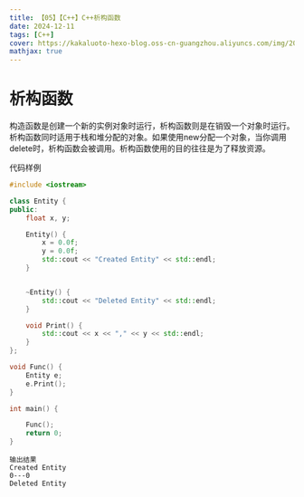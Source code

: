 ```yaml
---
title: 【05】【C++】C++析构函数
date: 2024-12-11
tags: [C++]
cover: https://kakaluoto-hexo-blog.oss-cn-guangzhou.aliyuncs.com/img/2020_10_22_1%20%283%29.webp
mathjax: true
---
```


# 析构函数

构造函数是创建一个新的实例对象时运行，析构函数则是在销毁一个对象时运行。析构函数同时适用于栈和堆分配的对象。如果使用new分配一个对象，当你调用delete时，析构函数会被调用。析构函数使用的目的往往是为了释放资源。

代码样例

```cpp
#include <iostream>

class Entity {
public:
    float x, y;

    Entity() {
        x = 0.0f;
        y = 0.0f;
        std::cout << "Created Entity" << std::endl;
    }


    ~Entity() {
        std::cout << "Deleted Entity" << std::endl;
    }

    void Print() {
        std::cout << x << "," << y << std::endl;
    }
};

void Func() {
    Entity e;
    e.Print();
}

int main() {

    Func();
    return 0;
}

```

```
输出结果
Created Entity
0---0
Deleted Entity
```



